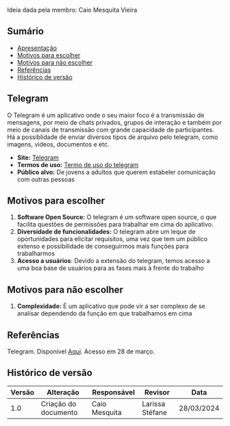 
Ideia dada pela membro: Caio Mesquita Vieira
## Sumário
* [Apresentação](#Apresentação)
* [Motivos para escolher](#Motivos-para-escolher)
* [Motivos para não escolher](#Motivos-para-não-escolher)
* [Referências](#Referências)
* [Histórico de versão](#Histórico-de-versão)

## Telegram

O Telegram é um aplicativo onde o seu maior foco é a transmissão de mensagens, por meio de chats privados, grupos de interação e também por meio de canais de transmissão com grande capacidade de participantes. Há a possiblidade de enviar diversos tipos de arquivo pelo telegram, como imagens, videos, documentos e etc.

  - **Site:** [Telegram](https://telegram.org)
  - **Termos de uso:** [Termo de uso do telegram](https://telegram.org/tos/br)
  - **Público alvo:** De jovens a adultos que querem estabeler comunicação com outras pessoas
 
## Motivos para escolher

  1. **Software Open Source:** O telegram é um software open source, o que facilita questões de permissões para trabalhar em cima do aplicativo.
  2. **Diversidade de funcionalidades:** O telegram abre um leque de oportunidades para elicitar requisitos, uma vez que tem um público extenso e possibilidade de conseguirmos mais funções para trabalharmos
  3. **Acesso a usuários**: Devido a extensão do telegram, temos acesso a uma boa base de usuários para as fases mais à frente do trabalho

## Motivos para não escolher

  1. **Complexidade:** É um aplicativo que pode vir a ser complexo de se analisar dependendo da função em que trabalhamos em cima

## Referências

Telegram. Disponível [Aqui](https://telegram.org). Acesso em 28 de março.
## Histórico de versão

| Versão | Alteração | Responsável | Revisor | Data |
| - | - | - | - | - |
| 1.0 | Criação do documento| Caio Mesquita | Larissa Stéfane | 28/03/2024|

